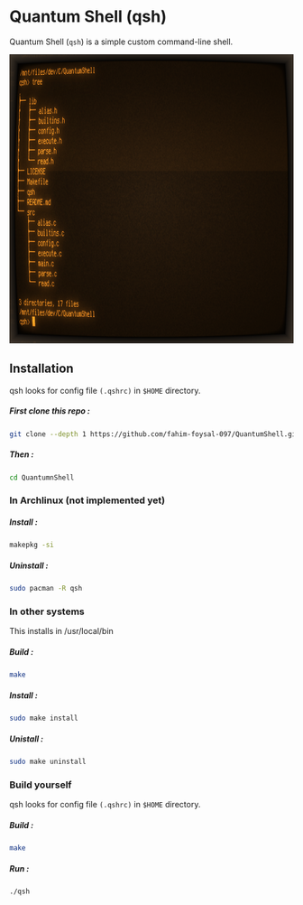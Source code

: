 # Quantum Shell (qsh)

Quantum Shell (`qsh`) is a simple custom command-line shell.

<img src="qsh_ss.png" alt="screenshot" height=512>

## Installation

qsh looks for config file `(.qshrc)` in `$HOME` directory.

##### First clone this repo :

```sh
git clone --depth 1 https://github.com/fahim-foysal-097/QuantumShell.git

```

##### Then :

```sh
cd QuantumnShell
```

### In Archlinux (not implemented yet)

##### Install :

```sh
makepkg -si
```

##### Uninstall :

```sh
sudo pacman -R qsh
```

### In other systems

This installs in /usr/local/bin

##### Build :

```sh
make
```

##### Install :

```sh
sudo make install
```

##### Unistall :

```sh
sudo make uninstall
```

### Build yourself

qsh looks for config file `(.qshrc)` in `$HOME` directory.

##### Build :

```sh
make
```

##### Run :

```sh
./qsh
```
